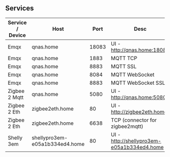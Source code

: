 ## Services

| Service / Device | Host | Port | Desc |
| --- | --- | --- | ---
| Emqx| qnas.home | 18083 | UI - http://qnas.home:18083
| Emqx| qnas.home | 1883 | MQTT TCP
| Emqx| qnas.home | 8883 | MQTT SSL
| Emqx| qnas.home | 8084 | MQTT WebSocket
| Emqx| qnas.home | 8883 | MQTT WebSocket SSL
| Zigbee 2 Mqtt| qnas.home | 5080 | UI - http://qnas.home:5080
| Zigbee 2 Eth| zigbee2eth.home | 80 | UI - http://zigbee2eth.home
| Zigbee 2 Eth| zigbee2eth.home | 6638 | TCP (connector for zigbee2mqtt)
| Shelly 3em | shellypro3em-e05a1b334ed4.home | 80 | UI - http://shellypro3em-e05a1b334ed4.home